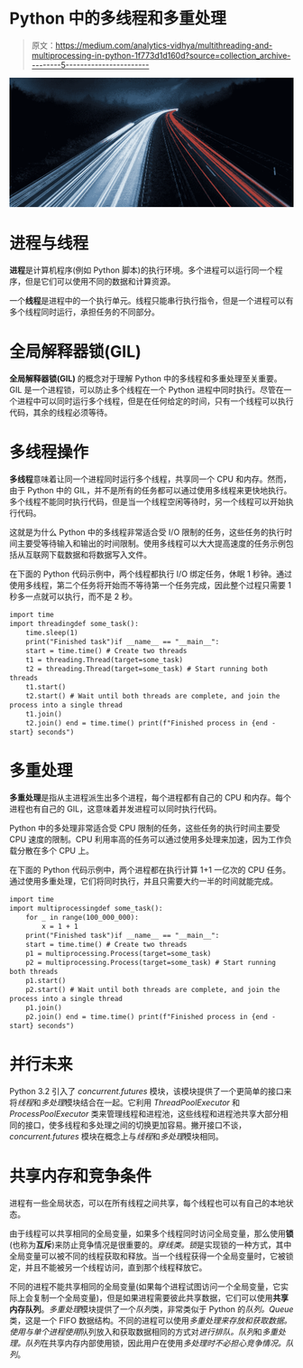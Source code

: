 # Python 中的多线程和多重处理

> 原文：<https://medium.com/analytics-vidhya/multithreading-and-multiprocessing-in-python-1f773d1d160d?source=collection_archive---------5----------------------->

![](img/1acad9e6edf3143f5b2f34c2ad16103e.png)

# 进程与线程

**进程**是计算机程序(例如 Python 脚本)的执行环境。多个进程可以运行同一个程序，但是它们可以使用不同的数据和计算资源。

一个**线程**是进程中的一个执行单元。线程只能串行执行指令，但是一个进程可以有多个线程同时运行，承担任务的不同部分。

# 全局解释器锁(GIL)

**全局解释器锁(GIL)** 的概念对于理解 Python 中的多线程和多重处理至关重要。GIL 是一个进程锁，可以防止多个线程在一个 Python 进程中同时执行。尽管在一个进程中可以同时运行多个线程，但是在任何给定的时间，只有一个线程可以执行代码，其余的线程必须等待。

# 多线程操作

**多线程**意味着让同一个进程同时运行多个线程，共享同一个 CPU 和内存。然而，由于 Python 中的 GIL，并不是所有的任务都可以通过使用多线程来更快地执行。多个线程不能同时执行代码，但是当一个线程空闲等待时，另一个线程可以开始执行代码。

这就是为什么 Python 中的多线程非常适合受 I/O 限制的任务，这些任务的执行时间主要受等待输入和输出的时间限制。使用多线程可以大大提高速度的任务示例包括从互联网下载数据和将数据写入文件。

在下面的 Python 代码示例中，两个线程都执行 I/O 绑定任务，休眠 1 秒钟。通过使用多线程，第二个任务将开始而不等待第一个任务完成，因此整个过程只需要 1 秒多一点就可以执行，而不是 2 秒。

```
import time
import threadingdef some_task():
    time.sleep(1)
    print("Finished task")if __name__ == "__main__":
    start = time.time() # Create two threads
    t1 = threading.Thread(target=some_task)
    t2 = threading.Thread(target=some_task) # Start running both threads
    t1.start()
    t2.start() # Wait until both threads are complete, and join the process into a single thread
    t1.join()
    t2.join() end = time.time() print(f"Finished process in {end - start} seconds")
```

# 多重处理

**多重处理**是指从主进程派生出多个进程，每个进程都有自己的 CPU 和内存。每个进程也有自己的 GIL，这意味着并发进程可以同时执行代码。

Python 中的多处理非常适合受 CPU 限制的任务，这些任务的执行时间主要受 CPU 速度的限制。CPU 利用率高的任务可以通过使用多处理来加速，因为工作负载分散在多个 CPU 上。

在下面的 Python 代码示例中，两个进程都在执行计算 1+1 一亿次的 CPU 任务。通过使用多重处理，它们将同时执行，并且只需要大约一半的时间就能完成。

```
import time
import multiprocessingdef some_task():
    for _ in range(100_000_000):
        x = 1 + 1
    print("Finished task")if __name__ == "__main__":
    start = time.time() # Create two threads
    p1 = multiprocessing.Process(target=some_task)
    p2 = multiprocessing.Process(target=some_task) # Start running both threads
    p1.start()
    p2.start() # Wait until both threads are complete, and join the process into a single thread
    p1.join()
    p2.join() end = time.time() print(f"Finished process in {end - start} seconds")
```

# 并行未来

Python 3.2 引入了 *concurrent.futures* 模块，该模块提供了一个更简单的接口来将*线程*和*多处理*模块结合在一起。它利用 *ThreadPoolExecutor* 和 *ProcessPoolExecutor* 类来管理线程和进程池，这些线程和进程池共享大部分相同的接口，使多线程和多处理之间的切换更加容易。撇开接口不谈， *concurrent.futures* 模块在概念上与*线程*和*多处理*模块相同。

# 共享内存和竞争条件

进程有一些全局状态，可以在所有线程之间共享，每个线程也可以有自己的本地状态。

由于线程可以共享相同的全局变量，如果多个线程同时访问全局变量，那么使用**锁**(也称为**互斥**)来防止竞争情况是很重要的。*穿线类。锁*是实现锁的一种方式，其中全局变量可以被不同的线程获取和释放。当一个线程获得一个全局变量时，它被锁定，并且不能被另一个线程访问，直到那个线程释放它。

不同的进程不能共享相同的全局变量(如果每个进程试图访问一个全局变量，它实际上会复制一个全局变量)，但是如果进程需要彼此共享数据，它们可以使用**共享内存队列**。*多重处理*模块提供了一个*队列*类，非常类似于 Python 的*队列。Queue* 类，这是一个 FIFO 数据结构。不同的进程可以使用*多重处理来存放和获取数据。使用与单个进程使用*队列放入和获取数据相同的方式对*进行排队。队列*和*多重处理。队列*在共享内存内部使用锁，因此用户在使用*多处理时不必担心竞争情况。队列*。